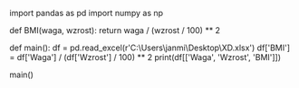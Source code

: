 import pandas as pd
import numpy as np

def BMI(waga, wzrost):
    return waga / (wzrost / 100) ** 2

def main():
        df = pd.read_excel(r'C:\Users\janmi\Desktop\XD.xlsx')
        df['BMI'] = df['Waga'] / (df['Wzrost'] / 100) ** 2
        print(df[['Waga', 'Wzrost', 'BMI']])

main()
